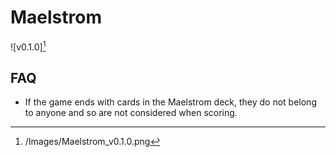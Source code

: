 # Maelstrom

![v0.1.0][^v0.1.0]

## FAQ

- If the game ends with cards in the Maelstrom deck, they do not belong to
anyone and so are not considered when scoring.

[^v0.1.0]: /Images/Maelstrom_v0.1.0.png
